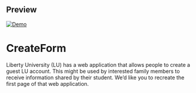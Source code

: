## Preview
  <a href="https://ltyohannes.github.io/CreateForm/">
    <img src="https://ltyohannes.github.io/CreateForm/" alt="Demo">
  </a>

# CreateForm
Liberty University (LU) has a web application that allows people to create a guest LU account. This might be used by interested family members to receive information shared by their student. We’d like you to recreate the first page of that web application.
